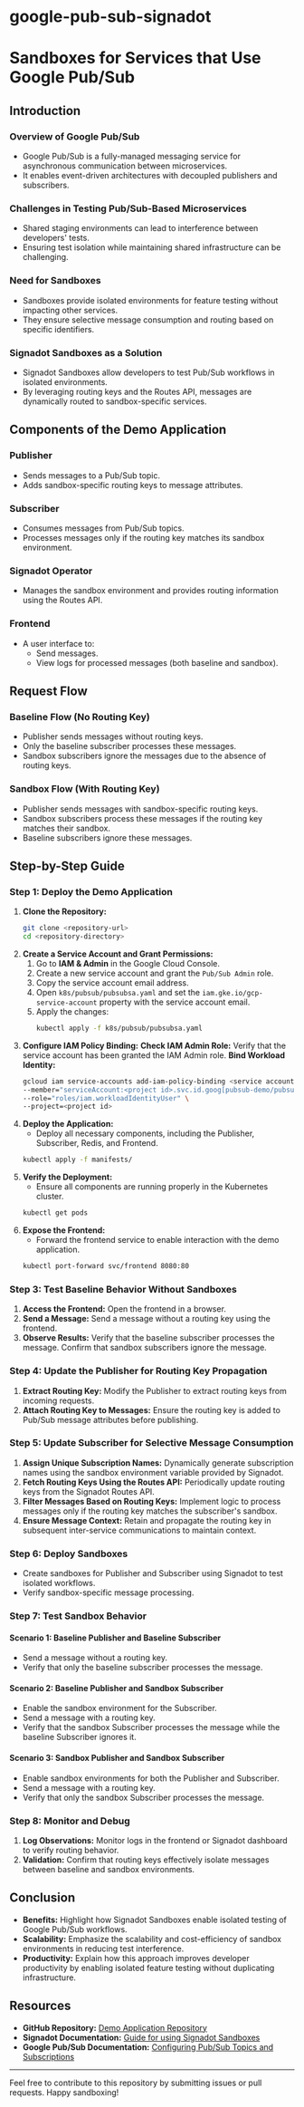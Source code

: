 
# google-pub-sub-signadot
# Sandboxes for Services that Use Google Pub/Sub
## Introduction
### Overview of Google Pub/Sub
- Google Pub/Sub is a fully-managed messaging service for asynchronous communication between microservices.
- It enables event-driven architectures with decoupled publishers and subscribers.
### Challenges in Testing Pub/Sub-Based Microservices
- Shared staging environments can lead to interference between developers' tests.
- Ensuring test isolation while maintaining shared infrastructure can be challenging.
### Need for Sandboxes
- Sandboxes provide isolated environments for feature testing without impacting other services.
- They ensure selective message consumption and routing based on specific identifiers.
### Signadot Sandboxes as a Solution
- Signadot Sandboxes allow developers to test Pub/Sub workflows in isolated environments.
- By leveraging routing keys and the Routes API, messages are dynamically routed to sandbox-specific services.
## Components of the Demo Application
### Publisher
- Sends messages to a Pub/Sub topic.
- Adds sandbox-specific routing keys to message attributes.
### Subscriber
- Consumes messages from Pub/Sub topics.
- Processes messages only if the routing key matches its sandbox environment.
### Signadot Operator
- Manages the sandbox environment and provides routing information using the Routes API.
### Frontend
- A user interface to:
  - Send messages.
  - View logs for processed messages (both baseline and sandbox).
## Request Flow
### Baseline Flow (No Routing Key)
- Publisher sends messages without routing keys.
- Only the baseline subscriber processes these messages.
- Sandbox subscribers ignore the messages due to the absence of routing keys.
### Sandbox Flow (With Routing Key)
- Publisher sends messages with sandbox-specific routing keys.
- Sandbox subscribers process these messages if the routing key matches their sandbox.
- Baseline subscribers ignore these messages.
## Step-by-Step Guide
### Step 1: Deploy the Demo Application
1. **Clone the Repository:**
   ```bash
   git clone <repository-url>
   cd <repository-directory>
   ```
2. **Create a Service Account and Grant Permissions:**
   1. Go to **IAM & Admin** in the Google Cloud Console.
   2. Create a new service account and grant the `Pub/Sub Admin` role.
   3. Copy the service account email address.
   4. Open `k8s/pubsub/pubsubsa.yaml` and set the `iam.gke.io/gcp-service-account` property with the service account email.
   5. Apply the changes:
      ```bash
      kubectl apply -f k8s/pubsub/pubsubsa.yaml
      ```
3.  **Configure IAM Policy Binding:**
    **Check IAM Admin Role:** Verify that the service account has been granted the IAM Admin role.
    **Bind Workload Identity:**
    ```bash
    gcloud iam service-accounts add-iam-policy-binding <service account email> \
    --member="serviceAccount:<project id>.svc.id.goog[pubsub-demo/pubsub-ksa]" \
    --role="roles/iam.workloadIdentityUser" \
    --project=<project id>
    ```
4. **Deploy the Application:**
   - Deploy all necessary components, including the Publisher, Subscriber, Redis, and Frontend.
   ```bash
   kubectl apply -f manifests/
   ```
5. **Verify the Deployment:**
   - Ensure all components are running properly in the Kubernetes cluster.
   ```bash
   kubectl get pods
   ```
6. **Expose the Frontend:**
   - Forward the frontend service to enable interaction with the demo application.
   ```bash
   kubectl port-forward svc/frontend 8080:80
   ```
### Step 3: Test Baseline Behavior Without Sandboxes
1. **Access the Frontend:** Open the frontend in a browser.
2. **Send a Message:** Send a message without a routing key using the frontend.
3. **Observe Results:** Verify that the baseline subscriber processes the message. Confirm that sandbox subscribers ignore the message.
### Step 4: Update the Publisher for Routing Key Propagation
1. **Extract Routing Key:** Modify the Publisher to extract routing keys from incoming requests.
2. **Attach Routing Key to Messages:** Ensure the routing key is added to Pub/Sub message attributes before publishing.
### Step 5: Update Subscriber for Selective Message Consumption
1. **Assign Unique Subscription Names:** Dynamically generate subscription names using the sandbox environment variable provided by Signadot.
2. **Fetch Routing Keys Using the Routes API:** Periodically update routing keys from the Signadot Routes API.
3. **Filter Messages Based on Routing Keys:** Implement logic to process messages only if the routing key matches the subscriber's sandbox.
4. **Ensure Message Context:** Retain and propagate the routing key in subsequent inter-service communications to maintain context.
### Step 6: Deploy Sandboxes
- Create sandboxes for Publisher and Subscriber using Signadot to test isolated workflows.
- Verify sandbox-specific message processing.
### Step 7: Test Sandbox Behavior
#### Scenario 1: Baseline Publisher and Baseline Subscriber
- Send a message without a routing key.
- Verify that only the baseline subscriber processes the message.
#### Scenario 2: Baseline Publisher and Sandbox Subscriber
- Enable the sandbox environment for the Subscriber.
- Send a message with a routing key.
- Verify that the sandbox Subscriber processes the message while the baseline Subscriber ignores it.
#### Scenario 3: Sandbox Publisher and Sandbox Subscriber
- Enable sandbox environments for both the Publisher and Subscriber.
- Send a message with a routing key.
- Verify that only the sandbox Subscriber processes the message.
### Step 8: Monitor and Debug
1. **Log Observations:** Monitor logs in the frontend or Signadot dashboard to verify routing behavior.
2. **Validation:** Confirm that routing keys effectively isolate messages between baseline and sandbox environments.
## Conclusion
- **Benefits:** Highlight how Signadot Sandboxes enable isolated testing of Google Pub/Sub workflows.
- **Scalability:** Emphasize the scalability and cost-efficiency of sandbox environments in reducing test interference.
- **Productivity:** Explain how this approach improves developer productivity by enabling isolated feature testing without duplicating infrastructure.
## Resources
- **GitHub Repository:** [Demo Application Repository](#)
- **Signadot Documentation:** [Guide for using Signadot Sandboxes](https://www.signadot.com/docs)
- **Google Pub/Sub Documentation:** [Configuring Pub/Sub Topics and Subscriptions](https://cloud.google.com/pubsub/docs)
---
Feel free to contribute to this repository by submitting issues or pull requests. Happy sandboxing!